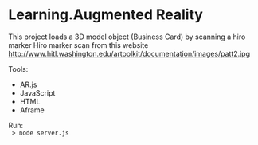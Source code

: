 # Learning.Augmented Reality

This project loads a 3D model object (Business Card) by scanning a hiro marker
Hiro marker scan from this website http://www.hitl.washington.edu/artoolkit/documentation/images/patt2.jpg

Tools:
- AR.js
- JavaScript
- HTML
- Aframe

 Run:
   <br><code>  > node server.js </code>